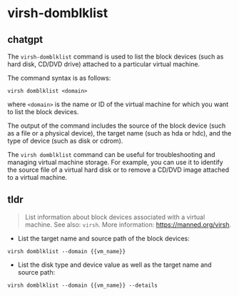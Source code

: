 # virsh-domblklist 
## chatgpt 
The `virsh-domblklist` command is used to list the block devices (such as hard disk, CD/DVD drive) attached to a particular virtual machine.

The command syntax is as follows:

`virsh domblklist <domain>`

where `<domain>` is the name or ID of the virtual machine for which you want to list the block devices.

The output of the command includes the source of the block device (such as a file or a physical device), the target name (such as hda or hdc), and the type of device (such as disk or cdrom).

The `virsh domblklist` command can be useful for troubleshooting and managing virtual machine storage. For example, you can use it to identify the source file of a virtual hard disk or to remove a CD/DVD image attached to a virtual machine. 

## tldr 
 
> List information about block devices associated with a virtual machine.
> See also: `virsh`.
> More information: <https://manned.org/virsh>.

- List the target name and source path of the block devices:

`virsh domblklist --domain {{vm_name}}`

- List the disk type and device value as well as the target name and source path:

`virsh domblklist --domain {{vm_name}} --details`
